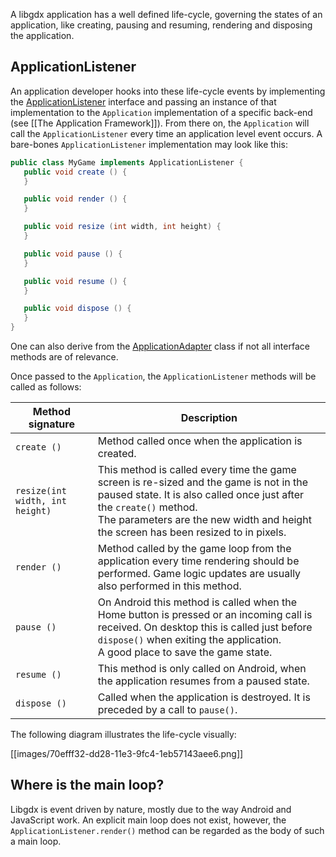 A libgdx application has a well defined life-cycle, governing the states of an application, like creating, pausing and resuming, rendering and disposing the application.

## ApplicationListener ##
An application developer hooks into these life-cycle events by implementing the [ApplicationListener](http://libgdx.badlogicgames.com/nightlies/docs/api/com/badlogic/gdx/ApplicationListener.html) interface and passing an instance of that implementation to the `Application` implementation of a specific back-end (see [[The Application Framework]]). From there on, the `Application` will call the `ApplicationListener` every time an application level event occurs. A bare-bones `ApplicationListener` implementation may look like this:

```java
public class MyGame implements ApplicationListener {
   public void create () {
   }

   public void render () {        
   }

   public void resize (int width, int height) { 
   }

   public void pause () { 
   }

   public void resume () {
   }

   public void dispose () { 
   }
}
```

One can also derive from the [ApplicationAdapter](http://libgdx.badlogicgames.com/nightlies/docs/api/com/badlogic/gdx/ApplicationAdapter.html) class if not all interface methods are of relevance.

Once passed to the `Application`, the `ApplicationListener` methods will be called as follows:

| Method signature | Description |
| ---------------- | ----------- |
| `create ()` | Method called once when the application is created.|
| `resize(int width, int height)` | This method is called every time the game screen is re-sized and the game is not in the paused state. It is also called once just after the `create()` method.<br/> The parameters are the new width and height the screen has been resized to in pixels.|
| `render ()` | Method called by the game loop from the application every time rendering should be performed. Game logic updates are usually also performed in this method.|
| `pause ()` | On Android this method is called when the Home button is pressed or an incoming call is received. On desktop this is called just before `dispose()` when exiting the application.<br/> A good place to save the game state.|
| `resume ()` | This method is only called on Android, when the application resumes from a paused state.|
| `dispose ()` | Called when the application is destroyed. It is preceded by a call to `pause()`.|

The following diagram illustrates the life-cycle visually:

[[images/70efff32-dd28-11e3-9fc4-1eb57143aee6.png]]

## Where is the main loop? ##
Libgdx is event driven by nature, mostly due to the way Android and JavaScript work. An explicit main loop does not exist, however, the `ApplicationListener.render()` method can be regarded as the body of such a main loop.